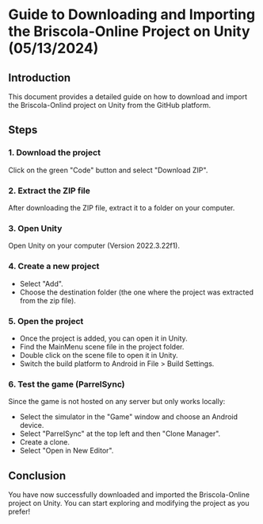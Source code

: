 # Guide to Downloading and Importing the Briscola-Online Project on Unity (05/13/2024)


## Introduction

This document provides a detailed guide on how to download and import the Briscola-Onlind project on Unity from the GitHub platform.

## Steps

### 1. Download the project

Click on the green "Code" button and select "Download ZIP".

### 2. Extract the ZIP file

After downloading the ZIP file, extract it to a folder on your computer.

### 3. Open Unity

Open Unity on your computer (Version 2022.3.22f1).

### 4. Create a new project

- Select "Add".
- Choose the destination folder (the one where the project was extracted from the zip file).

### 5. Open the project

- Once the project is added, you can open it in Unity.
- Find the MainMenu scene file in the project folder.
- Double click on the scene file to open it in Unity.
- Switch the build platform to Android in File > Build Settings.
  
### 6. Test the game (ParrelSync)

Since the game is not hosted on any server but only works locally:
- Select the simulator in the "Game" window and choose an Android device.
- Select "ParrelSync" at the top left and then "Clone Manager".
- Create a clone.
- Select "Open in New Editor".

## Conclusion

You have now successfully downloaded and imported the Briscola-Online project on Unity. You can start exploring and modifying the project as you prefer!
